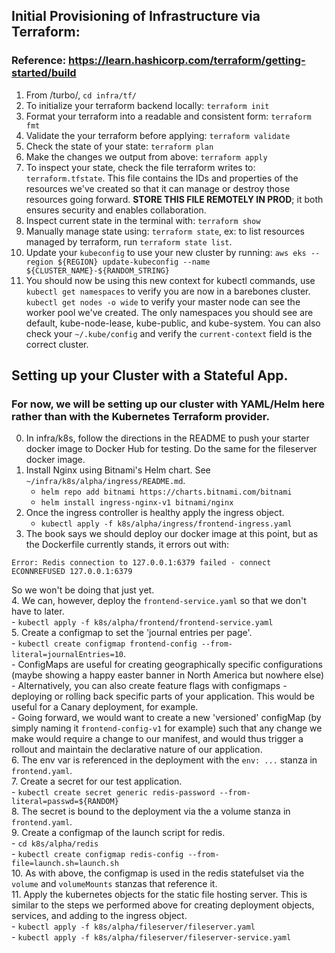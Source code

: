 ## Initial Provisioning of Infrastructure via Terraform:
### Reference: https://learn.hashicorp.com/terraform/getting-started/build
1. From /turbo/, `cd infra/tf/`
2. To initialize your terraform backend locally: `terraform init`
3. Format your terraform into a readable and consistent form: `terraform fmt`
4. Validate the your terraform before applying: `terraform validate`
5. Check the state of your state: `terraform plan`
6. Make the changes we output from above: `terraform apply`
7. To inspect your state, check the file terraform writes to: `terraform.tfstate`. This file contains the IDs and properties of the resources we've created so that it can manage or destroy those resources going forward. **STORE THIS FILE REMOTELY IN PROD**; it both ensures security and enables collaboration.
8. Inspect current state in the terminal with: `terraform show`
9. Manually manage state using: `terraform state`, ex: to list resources managed by terraform, run `terraform state list`.
10. Update your `kubeconfig` to use your new cluster by running: `aws eks --region ${REGION} update-kubeconfig --name ${CLUSTER_NAME}-${RANDOM_STRING}` 
11. You should now be using this new context for kubectl commands, use `kubectl get namespaces` to verify you are now in a barebones cluster. `kubectl get nodes -o wide` to verify your master node can see the worker pool we've created. The only namespaces you should see are default, kube-node-lease, kube-public, and kube-system. You can also check your `~/.kube/config` and verify the `current-context` field is the correct cluster.
  
## Setting up your Cluster with a Stateful App. 
### For now, we will be setting up our cluster with YAML/Helm here rather than with the Kubernetes Terraform provider.
0. In infra/k8s, follow the directions in the README to push your starter docker image to Docker Hub for testing. Do the same for the fileserver docker image.
1. Install Nginx using Bitnami's Helm chart. See `~/infra/k8s/alpha/ingress/README.md`.
    - `helm repo add bitnami https://charts.bitnami.com/bitnami`  
    - `helm install ingress-nginx-v1 bitnami/nginx`  
2. Once the ingress controller is healthy apply the ingress object.
    - `kubectl apply -f k8s/alpha/ingress/frontend-ingress.yaml`  
3. The book says we should deploy our docker image at this point, but as the Dockerfile currently stands, it errors out with:
```
Error: Redis connection to 127.0.0.1:6379 failed - connect ECONNREFUSED 127.0.0.1:6379
```
So we won't be doing that just yet.  
4. We can, however, deploy the `frontend-service.yaml` so that we don't have to later.  
    - `kubectl apply -f k8s/alpha/frontend/frontend-service.yaml`  
5. Create a configmap to set the 'journal entries per page'.  
    - `kubectl create configmap frontend-config --from-literal=journalEntries=10`.  
    - ConfigMaps are useful for creating geographically specific configurations (maybe showing a happy easter banner in North America but nowhere else)  
    - Alternatively, you can also create feature flags with configmaps - deploying or rolling back specific parts of your application. This would be useful for a Canary deployment, for example.  
    - Going forward, we would want to create a new 'versioned' configMap (by simply naming it `frontend-config-v1` for example) such that any change we make would require a change to our manifest, and would thus trigger a rollout and maintain the declarative nature of our application.  
6. The env var is referenced in the deployment with the `env: ...` stanza in `frontend.yaml`.  
7. Create a secret for our test application.  
    - `kubectl create secret generic redis-password --from-literal=passwd=${RANDOM}`  
8. The secret is bound to the deployment via the a volume stanza in `frontend.yaml`.  
9. Create a configmap of the launch script for redis.   
    - `cd k8s/alpha/redis`  
    - `kubectl create configmap redis-config --from-file=launch.sh=launch.sh`  
10. As with above, the configmap is used in the redis statefulset via the `volume` and `volumeMounts` stanzas that reference it.  
11. Apply the kubernetes objects for the static file hosting server. This is similar to the steps we performed above for creating deployment objects, services, and adding to the ingress object.  
    - `kubectl apply -f k8s/alpha/fileserver/fileserver.yaml`  
    - `kubectl apply -f k8s/alpha/fileserver/fileserver-service.yaml`   

